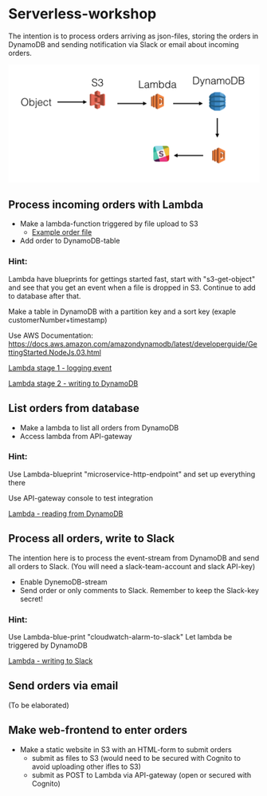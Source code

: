 # Serverless-workshop

The intention is to process orders arriving as json-files, storing 
the orders in DynamoDB and sending notification via Slack or email about
incoming orders.

![Architecture](arch.png)

## Process incoming orders with Lambda

* Make a lambda-function triggered by file upload to S3
  * [Example order file](files/order.json)
* Add order to DynamoDB-table
  
### Hint: 
Lambda have blueprints for gettings started fast, start with "s3-get-object" and see that you get an event when a file is dropped in S3. Continue to add to database after that. 

Make a table in DynamoDB with a partition key and a sort key (exaple customerNumber+timestamp)

Use AWS Documentation: 
https://docs.aws.amazon.com/amazondynamodb/latest/developerguide/GettingStarted.NodeJs.03.html

[Lambda stage 1 - logging event](files/lambda1-index.js)

[Lambda stage 2 - writing to DynamoDB](files/lambda2-index.js)

## List orders from database

* Make a lambda to list all orders from DynamoDB
* Access lambda from API-gateway

### Hint:
Use Lambda-blueprint "microservice-http-endpoint" and set up everything there

Use API-gateway console to test integration

[Lambda - reading from DynamoDB](files/lambda3-index.js)


## Process all orders, write to Slack
The intention here is to process the event-stream from DynamoDB and send all orders to Slack.
(You will need a slack-team-account and slack API-key)
* Enable DynemoDB-stream
* Send order or only comments to Slack. Remember to keep the Slack-key secret!

### Hint:
Use Lambda-blue-print "cloudwatch-alarm-to-slack"
Let lambda be triggered by DynamoDB  

[Lambda - writing to Slack](files/lambda4-index.js)

## Send orders via email
(To be elaborated)

## Make web-frontend to enter orders
* Make a static website in S3 with an HTML-form to submit orders
  * submit as files to S3 (would need to be secured with Cognito to avoid uploading other ifles to S3)
  * submit as POST to Lambda via API-gateway (open or secured with Cognito)
